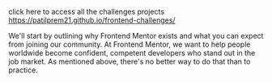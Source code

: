 click here to access all the challenges projects
https://patilprem21.github.io/frontend-challenges/




We'll start by outlining why Frontend Mentor exists and what you can expect from joining our community. At Frontend Mentor, we want to help people worldwide become confident, competent developers who stand out in the job market. As mentioned above, there's no better way to do that than to practice.
